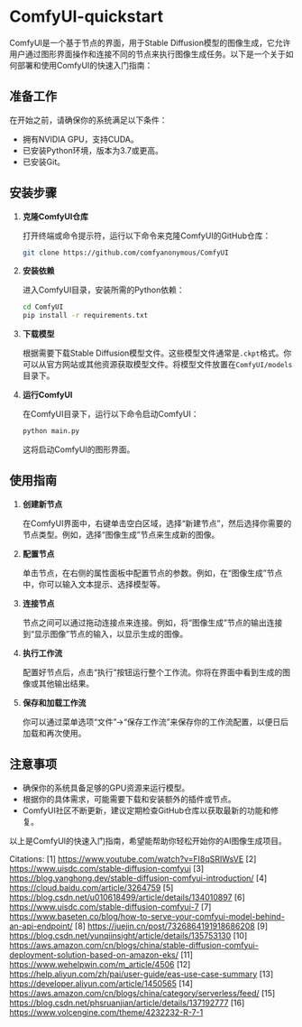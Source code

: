 # ComfyUI-quickstart

ComfyUI是一个基于节点的界面，用于Stable Diffusion模型的图像生成，它允许用户通过图形界面操作和连接不同的节点来执行图像生成任务。以下是一个关于如何部署和使用ComfyUI的快速入门指南：

## 准备工作

在开始之前，请确保你的系统满足以下条件：

- 拥有NVIDIA GPU，支持CUDA。
- 已安装Python环境，版本为3.7或更高。
- 已安装Git。

## 安装步骤

1. **克隆ComfyUI仓库**

   打开终端或命令提示符，运行以下命令来克隆ComfyUI的GitHub仓库：

   ```bash
   git clone https://github.com/comfyanonymous/ComfyUI
   ```

2. **安装依赖**

   进入ComfyUI目录，安装所需的Python依赖：

   ```bash
   cd ComfyUI
   pip install -r requirements.txt
   ```

3. **下载模型**

   根据需要下载Stable Diffusion模型文件。这些模型文件通常是`.ckpt`格式。你可以从官方网站或其他资源获取模型文件。将模型文件放置在`ComfyUI/models`目录下。

4. **运行ComfyUI**

   在ComfyUI目录下，运行以下命令启动ComfyUI：

   ```bash
   python main.py
   ```

   这将启动ComfyUI的图形界面。

## 使用指南

1. **创建新节点**

   在ComfyUI界面中，右键单击空白区域，选择“新建节点”，然后选择你需要的节点类型。例如，选择“图像生成”节点来生成新的图像。

2. **配置节点**

   单击节点，在右侧的属性面板中配置节点的参数。例如，在“图像生成”节点中，你可以输入文本提示、选择模型等。

3. **连接节点**

   节点之间可以通过拖动连接点来连接。例如，将“图像生成”节点的输出连接到“显示图像”节点的输入，以显示生成的图像。

4. **执行工作流**

   配置好节点后，点击“执行”按钮运行整个工作流。你将在界面中看到生成的图像或其他输出结果。

5. **保存和加载工作流**

   你可以通过菜单选项“文件”->“保存工作流”来保存你的工作流配置，以便日后加载和再次使用。

## 注意事项

- 确保你的系统具备足够的GPU资源来运行模型。
- 根据你的具体需求，可能需要下载和安装额外的插件或节点。
- ComfyUI社区不断更新，建议定期检查GitHub仓库以获取最新的功能和修复。

以上是ComfyUI的快速入门指南，希望能帮助你轻松开始你的AI图像生成项目。

Citations:
[1] https://www.youtube.com/watch?v=FI8qSRIWsVE
[2] https://www.uisdc.com/stable-diffusion-comfyui
[3] https://blog.yanghong.dev/stable-diffusion-comfyui-introduction/
[4] https://cloud.baidu.com/article/3264759
[5] https://blog.csdn.net/u010618499/article/details/134010897
[6] https://www.uisdc.com/stable-diffusion-comfyui-7
[7] https://www.baseten.co/blog/how-to-serve-your-comfyui-model-behind-an-api-endpoint/
[8] https://juejin.cn/post/7326864191918686208
[9] https://blog.csdn.net/yunqiinsight/article/details/135753130
[10] https://aws.amazon.com/cn/blogs/china/stable-diffusion-comfyui-deployment-solution-based-on-amazon-eks/
[11] https://www.wehelpwin.com/m_article/4506
[12] https://help.aliyun.com/zh/pai/user-guide/eas-use-case-summary
[13] https://developer.aliyun.com/article/1450565
[14] https://aws.amazon.com/cn/blogs/china/category/serverless/feed/
[15] https://blog.csdn.net/phsruanjian/article/details/137192777
[16] https://www.volcengine.com/theme/4232232-R-7-1
